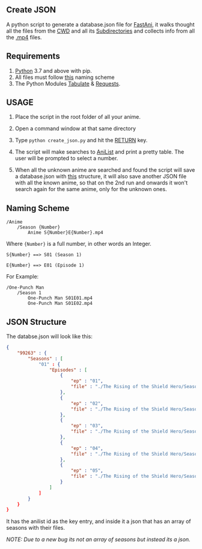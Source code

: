 ## Create JSON

A python script to generate a database.json file for [FastAni](https://private.fastani.net), it walks thought all the files from the [CWD](https://en.wikipedia.org/wiki/Working_directory) and all its [Subdirectories](https://www.computerhope.com/jargon/s/subdirec.htm) and collects info from all the [.mp4](https://en.wikipedia.org/wiki/MPEG-4_Part_14) files.


## Requirements

1. [Python](https://www.python.org/) 3.7 and above with pip.
2. All files must follow [this](#Naming-Scheme) naming scheme
3. The Python Modules [Tabulate](https://pypi.org/project/tabulate/) & [Requests](https://pypi.org/project/requests/).



## USAGE

1. Place the script in the root folder of all your anime.

2. Open a command window at that same directory

3. Type ``python create_json.py`` and hit the [RETURN](https://pc.net/helpcenter/answers/keyboard_return_key#:~:text=The%20Return%20key%20has%20the,paper%20to%20the%20next%20line) key.

4. The script will make searches to [AniList](https://anilist.co) and print a pretty table. The user will be prompted to select a number.

5. When all the unknown anime are searched and found the script will save a database.json with [this](#JSON-Structure) structure, it will also save another JSON file with all the known anime, so that on the 2nd run and onwards it won't search again for the same anime, only for the unknown ones.




## Naming Scheme

```
/Anime
	/Season {Number}
		Anime S{Number}E{Number}.mp4
```

Where ``{Number}`` is a full number, in other words an Integer.

```
S{Number} ==> S01 (Season 1)

E{Number} ==> E01 (Episode 1)
```

For Example:

```
/One-Punch Man
	/Season 1
		One-Punch Man S01E01.mp4
		One-Punch Man S01E02.mp4
```

## JSON Structure

The databse.json will look like this:

```json
{
    "99263" : {
        "Seasons" : [
            "01" : {
                "Episodes" : [
                    {
                        "ep" : "01",
                        "file" : "./The Rising of the Shield Hero/Season 1/The Rising of the Shield Hero S01E01.mp4"
                    },
                    {
                        "ep" : "02",
                        "file" : "./The Rising of the Shield Hero/Season 1/The Rising of the Shield Hero S01E02.mp4"
                    },
                    {
                        "ep" : "03",
                        "file" : "./The Rising of the Shield Hero/Season 1/The Rising of the Shield Hero S01E03.mp4"
                    },
                    {
                        "ep" : "04",
                        "file" : "./The Rising of the Shield Hero/Season 1/The Rising of the Shield Hero S01E04.mp4"
                    },
                    {
                        "ep" : "05",
                        "file" : "./The Rising of the Shield Hero/Season 1/The Rising of the Shield Hero S01E05.mp4"
                    }
                ]
            ]
        }
    }
}
```

It has the anilist id as the key entry, and inside it a json that has an array of seasons with their files.

*NOTE: Due to a new bug its not an array of seasons but instead its a json.*
